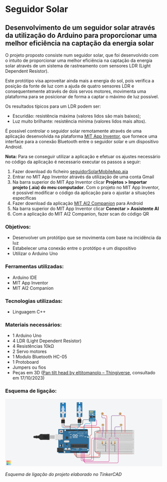 # Seguidor Solar
## Desenvolvimento de um seguidor solar através da utilização do Arduino para proporcionar uma melhor eficiência na captação da energia solar

O projeto proposto consiste num seguidor solar, que foi desenvolvido com o intuito de proporcionar uma melhor eficiência na captação da energia solar através de um sistema de rastreamento com sensores LDR (Light Dependent Resistor).

Este protótipo visa aproveitar ainda mais a energia do sol, pois verifica a posição da fonte de luz com a ajuda de quatro sensores LDR e consequentemente através de dois servos motores, movimenta uma plataforma para se posicionar de forma a captar o máximo de luz possível.

Os resultados típicos para um LDR podem ser:
- Escuridão: resistência máxima (valores lidos são mais baixos);
- Luz muito brilhante: resistência mínima (valores lidos mais altos).

É possivel controlar o seguidor solar remotamente através de uma aplicação desenvolvida na plataforma [MIT App Inventor](https://appinventor.mit.edu/), que fornece uma interface para a conexão Bluetooth entre o seguidor solar e um dispositivo Android.

**Nota:** 
Para se conseguir utilizar a aplicação e efetuar os ajustes necessário no código da aplicação é necessario executar os passos a seguir:

1. Fazer download do ficheiro [seguidorSolarMobileApp.aia](https://github.com/D1ogoCS/Seguidor-Solar/raw/main/SeguidorSolar/seguidorSolarMobileApp.aia)
2. Entrar no MIT App Inventor através da utilização de uma conta Gmail
3. Na barra superior do MIT App Inventor clicar **Projetos > Importar projeto (.aia) do meu computador**. Com o projeto no MIT App Inventor, é possivel modificar o código da aplicação para o ajustar a situações específicas
4. Fazer download da aplicação [MIT AI2 Companion](https://play.google.com/store/apps/details?id=edu.mit.appinventor.aicompanion3&hl=pt_PT&pli=1) para Android
5. Na barra superior do MIT App Inventor clicar **Conectar > Assistente AI**
6. Com a aplicação do MIT AI2 Companion, fazer scan do código QR

### Objetivos: 
- Desenvolver um protótipo que se movimenta com base na incidência da luz
- Estabelecer uma conexão entre o protótipo e um dispositivo
- Utilizar o Arduino Uno
  
### Ferramentas utilizadas:
- Arduino IDE
- MIT App Inventor
- MIT AI2 Companion

### Tecnologias utilizadas:
- Linguagem C++

### Materiais necessários:
- 1 Arduino Uno
- 4 LDR (Light Dependent Resistor)
- 4 Resistências 10kΩ
- 2 Servo motores
- 1 Modulo Bluetooth HC-05
- 1 Protoboard
- Jumpers ou fios
- Peças em 3D ([Pan tilt head by eltitomanolo – Thingiverse](https://www.thingiverse.com/thing:2467743), consultado em 17/10/2023)

###  Esquema de ligação:
![Esquema de ligação do projeto elaborado no TinkerCAD](https://github.com/D1ogoCS/Seguidor-Solar/blob/main/imagens/esquemaLigacao.png)

*Esquema de ligação do projeto elaborado no TinkerCAD*







